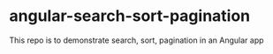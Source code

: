 # angular-search-sort-pagination
This repo is to demonstrate search, sort, pagination in an Angular app
